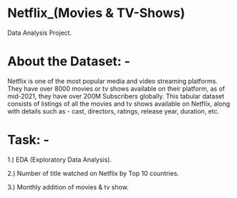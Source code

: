 # Netflix_(Movies & TV-Shows)
Data Analysis Project.
# About the Dataset: - 
Netflix is one of the most popular media and video streaming platforms. They have over 8000 movies or tv shows available on their platform, as of mid-2021, they have over 200M Subscribers globally. This tabular dataset consists of listings of all the movies and tv shows available on Netflix, along with details such as - cast, directors, ratings, release year, duration, etc.
# Task: -
1.) EDA (Exploratory Data Analysis).

2.) Number of title watched on Netflix by Top 10 countries.

3.) Monthly addition of movies & tv show.
